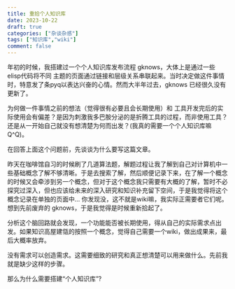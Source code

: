 ```yaml
---
title: 重拾个人知识库
date: 2023-10-22
draft: true
categories: ["杂谈杂感"]
tags: ["知识库","wiki"]
comment: false
---
```


年初的时候，我搭建过一个个人知识库发布流程 gknows，大体上是通过一些 elisp代码将不同 主题的页面通过链接和层级关系串联起来。当时决定做这件事情时，特意发了条pyq以表达兴奋的心情。然而大半年过去，gknows 已经很久没有更新了。

为何做一件事情之前的想法（觉得很有必要且会长期使用）和 工具开发完后的实际使用会有偏差？是因为刺激我多巴胺分泌的是折腾工具的过程，而非使用工具？还是从一开始自己就没有想清楚为何而出发？(我真的需要一个个人知识库嘛Q^Q)。

在回答上面这个问题前，先谈谈为什么要写这篇文章。

昨天在咖啡馆自习的时候刷了几道算法题，解题过程让我了解到自己对计算机中一些基础概念了解不够清晰。于是去搜索了解，然后顺便记录下来，在了解一个概念的时候又会牵涉到另一个概念，但对于这个概念我只需要有大概的了解，暂时不必探究过深入，但也应该给未来的深入研究和知识补充留下空间，于是我觉得将这个概念记录在单独的页面中... 你发现没，这不就是wiki嘛，我实际正需要者它们呢。想到先前废弃的 gknows，于是我觉得是时候重新拾起了。

分析这个脑回路就会发现，一个功能能否被长期使用，得从自己的实际需求点出发。如果知识高屋建瓴的按照一个概念，觉得自己需要一个wiki，做出成果来，最后大概率放弃。

没有需求可以创造需求。这需要细致的研究和真正想清楚可以用来做什么。先前我就是缺少这样的步骤。

那么为什么需要搭建“个人知识库”?
